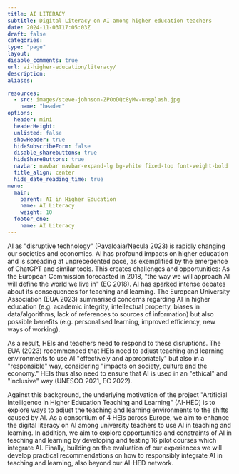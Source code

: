 ```yaml
---
title: AI LITERACY 
subtitle: Digital Literacy on AI among higher education teachers
date: 2024-11-03T17:05:03Z
draft: false
categories: 
type: "page"
layout:
disable_comments: true
url: ai-higher-education/literacy/
description:
aliases:

resources:
  - src: images/steve-johnson-ZPOoDQc8yMw-unsplash.jpg
    name: "header"
options:
  header: mini
  headerHeight:
  unlisted: false
  showHeader: true
  hideSubscribeForm: false
  disable_sharebuttons: true
  hideShareButtons: true
  navbar: navbar navbar-expand-lg bg-white fixed-top font-weight-bold
  title_align: center
  hide_date_reading_time: true
menu:
  main:
    parent: AI in Higher Education
    name: AI Literacy
    weight: 10
  footer_one:
    name: AI Literacy
---
```


AI as "disruptive technology" (Pavaloaia/Necula 2023) is rapidly changing our societies and economies. AI has profound
impacts on higher education and is spreading at unprecedented pace, as exemplified by the emergence of ChatGPT and
similar tools. This creates challenges and opportunities: As the European Commission forecasted in 2018, "the way we will
approach AI will define the world we live in" (EC 2018). AI has sparked intense debates about its consequences for teaching
and learning. The European University Association (EUA 2023) summarised concerns regarding AI in higher education (e.g.
academic integrity, intellectual property, biases in data/algorithms, lack of references to sources of information) but also
possible benefits (e.g. personalised learning, improved efficiency, new ways of working).

As a result, HEIs and teachers need to respond to these disruptions. The EUA (2023) recommended that HEIs need to
adjust teaching and learning environments to use AI "effectively and appropriately" but also in a "responsible" way,
considering "impacts on society, culture and the economy." HEIs thus also need to ensure that AI is used in an "ethical" and
"inclusive" way (UNESCO 2021, EC 2022).

Against this background, the underlying motivation of the project "Artificial Intelligence in Higher Education Teaching and
Learning" (AI-HED) is to explore ways to adjust the teaching and learning environments to the shifts caused by AI. As a
consortium of 4 HEIs across Europe, we aim to enhance the digital literacy on AI among university teachers to use AI in
teaching and learning. In addition, we aim to explore opportunities and constraints of AI in teaching and learning by
developing and testing 16 pilot courses which integrate AI. Finally, building on the evaluation of our experiences we will
develop practical recommendations on how to responsibly integrate AI in teaching and learning, also beyond our AI-HED
network.